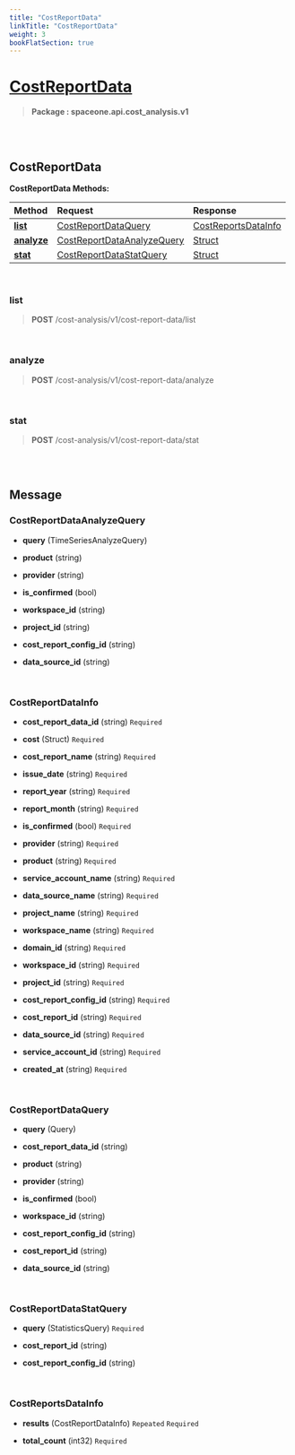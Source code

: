 ```yaml
---
title: "CostReportData"
linkTitle: "CostReportData"
weight: 3
bookFlatSection: true
---
```

# [CostReportData](#CostReportData)



>  **Package : spaceone.api.cost_analysis.v1**

<br>
<br>

## CostReportData





**CostReportData Methods:**


| Method | Request | Response |
| :----- | :-------- | :-------- |
| [**list**](./CostReportData#list) | [CostReportDataQuery](CostReportData#costreportdataquery) | [CostReportsDataInfo](CostReportData#costreportsdatainfo) |
| [**analyze**](./CostReportData#analyze) | [CostReportDataAnalyzeQuery](CostReportData#costreportdataanalyzequery) | [Struct](CostReportData#struct) |
| [**stat**](./CostReportData#stat) | [CostReportDataStatQuery](CostReportData#costreportdatastatquery) | [Struct](CostReportData#struct) |



    
<br>

### list





> **POST** /cost-analysis/v1/cost-report-data/list
>






    
<br>

### analyze





> **POST** /cost-analysis/v1/cost-report-data/analyze
>






    
<br>

### stat





> **POST** /cost-analysis/v1/cost-report-data/stat
>






    


<br>
<br>

## Message



### CostReportDataAnalyzeQuery
* **query** (TimeSeriesAnalyzeQuery)  

    
* **product** (string)  

    
* **provider** (string)  

    
* **is_confirmed** (bool)  

    
* **workspace_id** (string)  

    
* **project_id** (string)  

    
* **cost_report_config_id** (string)  

    
* **data_source_id** (string)  

    <br>

### CostReportDataInfo
* **cost_report_data_id** (string)   `Required` 

    
* **cost** (Struct)   `Required` 

    
* **cost_report_name** (string)   `Required` 

    
* **issue_date** (string)   `Required` 

    
* **report_year** (string)   `Required` 

    
* **report_month** (string)   `Required` 

    
* **is_confirmed** (bool)   `Required` 

    
* **provider** (string)   `Required` 

    
* **product** (string)   `Required` 

    
* **service_account_name** (string)   `Required` 

    
* **data_source_name** (string)   `Required` 

    
* **project_name** (string)   `Required` 

    
* **workspace_name** (string)   `Required` 

    
* **domain_id** (string)   `Required` 

    
* **workspace_id** (string)   `Required` 

    
* **project_id** (string)   `Required` 

    
* **cost_report_config_id** (string)   `Required` 

    
* **cost_report_id** (string)   `Required` 

    
* **data_source_id** (string)   `Required` 

    
* **service_account_id** (string)   `Required` 

    
* **created_at** (string)   `Required` 

    <br>

### CostReportDataQuery
* **query** (Query)  

    
* **cost_report_data_id** (string)  

    
* **product** (string)  

    
* **provider** (string)  

    
* **is_confirmed** (bool)  

    
* **workspace_id** (string)  

    
* **cost_report_config_id** (string)  

    
* **cost_report_id** (string)  

    
* **data_source_id** (string)  

    <br>

### CostReportDataStatQuery
* **query** (StatisticsQuery)   `Required` 

    
* **cost_report_id** (string)  

    
* **cost_report_config_id** (string)  

    <br>

### CostReportsDataInfo
* **results** (CostReportDataInfo)  `Repeated`    `Required` 

    
* **total_count** (int32)   `Required` 

    <br>
